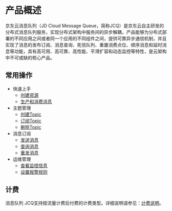 # 产品概述

京东云消息队列（JD Cloud Message Queue，简称JCQ）是京东云自主研发的分布式消息队列服务，实现分布式架构中服务间的异步解耦，产品能够为分布式部署的不同应用之间或者同一个应用的不同组件之间，提供可靠异步通信机制，并且实现了消息的发布订阅、消息查询、死信队列、重置消费点位、顺序消息和延时消息等功能，具有高可用、高可靠、高性能、平滑扩容和动态监控等特性，是云架构中不可或缺的核心产品。

## 常用操作

- 快速上手
	- [创建资源](../Getting-Started/Create-Resource.md)
	- [生产和消费消息](../Getting-Started/Produce-And-Consumer-Message.md)
- 主题管理
	- [创建Topic](../Operation-Guide/Topic-Management/Create-Topic.md)
	- [订阅Topic](../Operation-Guide/Topic-Management/Subscribe.md)
	- [删除Topic](../Operation-Guide/Topic-Management/Delete-And-Manage-Topic.md)
- 消息订阅
	- [发送消息](../Operation-Guide/Message-Management/Send-Message.md)
	- [查询消息](../Operation-Guide/Message-Management/Query-Message.md)
	- [重发消息](../Operation-Guide/Message-Management/Redrive-Message.md)
- 运维管理
	- [查看监控信息](../Operation-Guide/Monitoring/Monitoring.md)
	- [设置报警规则](../Operation-Guide/Monitoring/Alarm-Rules.md)

## 计费
消息队列 JCQ支持按流量计费后付费的计费类型。详细说明请参见：[计费说明](../Pricing/Billing-Rules.md)。
